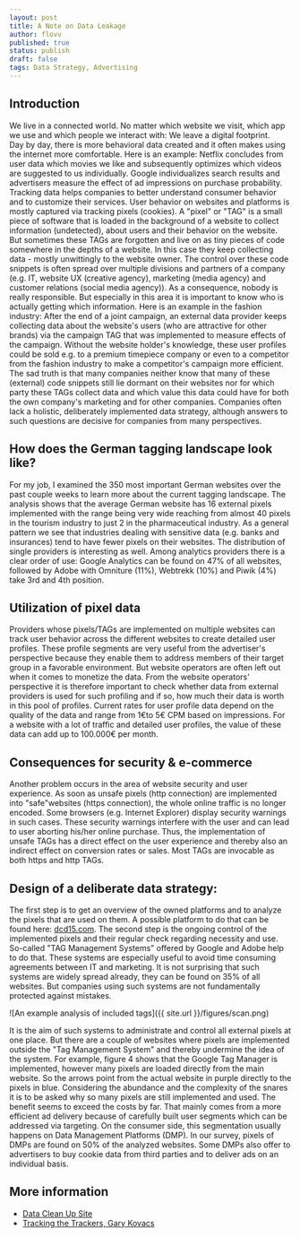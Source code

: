 ```yaml
---
layout: post
title: A Note on Data Leakage
author: flovv
published: true
status: publish
draft: false
tags: Data Strategy, Advertising
---
```



## Introduction
We live in a connected world. No matter which website we visit, which app we use and which people we interact with: We leave a digital footprint.  
Day by day, there is more behavioral data created and it often makes using the internet more comfortable. Here is an example: Netflix concludes from user data which movies we like and subsequently optimizes which videos are suggested to us individually.
Google individualizes search results and advertisers measure the effect of ad impressions on purchase probability. Tracking data helps companies to better understand consumer behavior and to customize their services.
User behavior on websites and platforms is mostly captured via tracking pixels (cookies). A "pixel" or "TAG" is a small piece of software that is loaded in the background of a website to collect information (undetected), about users and their behavior on the website.
But sometimes these TAGs are forgotten and live on as tiny pieces of code somewhere in the depths of a website. In this case they keep collecting data - mostly unwittingly to the website owner. 
The control over these code snippets is often spread over multiple divisions and partners of a company (e.g. IT, website UX (creative agency), marketing (media agency) and customer relations (social media agency)). As a consequence, nobody is really responsible. But especially in this area it is important to know who is actually getting which information. Here is an example in the fashion industry: After the end of a joint campaign, an external data provider keeps collecting data about the website's users (who are attractive for other brands) via the campaign TAG that was implemented to measure effects of the campaign. Without the website holder's knowledge, these user profiles could be sold e.g. to a premium timepiece company or even to a competitor from the fashion industry to make a competitor's campaign more efficient.
The sad truth is that many companies neither know that many of these (external) code snippets still lie dormant on their websites nor for which party these TAGs collect data and which value this data could have for both the own company's marketing and for other companies.
Companies often lack a holistic, deliberately implemented data strategy, although answers to such questions are decisive for companies from many perspectives. 

## How does the German tagging landscape look like?
For my job, I examined the 350 most important German websites over the past couple weeks to learn more about the current tagging landscape.
The analysis shows that the average German website has 16 external pixels implemented with the range being very wide reaching from almost 40 pixels in the tourism industry to just 2 in the pharmaceutical industry. As a general pattern we see that industries dealing with sensitive data (e.g. banks and insurances) tend to have fewer pixels on their websites.
The distribution of single providers is interesting as well. Among analytics providers there is a clear order of use: Google Analytics can be found on 47% of all websites, followed by Adobe with Omniture (11%), Webtrekk (10%) and Piwik (4%) take 3rd and 4th position.
 
## Utilization of pixel data
Providers whose pixels/TAGs are implemented on multiple websites can track user behavior across the different websites to create detailed user profiles. These profile segments are very useful from the advertiser's perspective because they enable them to address members of their target group in a favorable environment. 
But website operators are often left out when it comes to monetize the data. From the website operators' perspective it is therefore important to check whether data from external providers is used for such profiling and if so, how much their data is worth in this pool of profiles.
Current rates for user profile data depend on the quality of the data and range from 1€to 5€ CPM based on impressions. For a website with a lot of traffic and detailed user profiles, the value of these data can add up to 100.000€ per month.

## Consequences for security & e-commerce
Another problem occurs in the area of website security and user experience. As soon as unsafe pixels (http connection) are implemented into "safe"websites (https connection), the whole online traffic is no longer encoded. Some browsers (e.g. Internet Explorer) display security warnings in such cases. 
These security warnings interfere with the user and can lead to user aborting his/her online purchase. Thus, the implementation of unsafe TAGs has a direct effect on the user experience and thereby also an indirect effect on conversion rates or sales. Most TAGs are invocable as both https and http TAGs.

## Design of a deliberate data strategy:
The first step is to get an overview of the owned platforms and to analyze the pixels that are used on them. A possible platform to do that can be found here: [dcd15.com](http://dcd15.com). 
The second step is the ongoing control of the implemented pixels and their regular check regarding necessity and use. So-called "TAG Management Systems" offered by Google and Adobe help to do that. These systems are especially useful to avoid time consuming agreements between IT and marketing. It is not surprising that such systems are widely spread already, they can be found on 35% of all websites. But companies using such systems are not fundamentally protected against mistakes.

![An example analysis of included tags]({{ site.url }}/figures/scan.png)

It is the aim of such systems to administrate and control all external pixels at one place. But there are a couple of websites where pixels are implemented outside the "Tag Management System" and thereby undermine the idea of the system. For example, figure 4 shows that the Google Tag Manager is implemented, however many pixels are loaded directly from the main website. So the arrows point from the actual website in purple directly to the pixels in blue. 
Considering the abundance and the complexity of the snares it is to be asked why so many pixels are still implemented and used. The benefit seems to exceed the costs by far. That mainly comes from a more efficient ad delivery because of carefully built user segments which can be addressed via targeting. On the consumer side, this segmentation usually happens on Data Management Platforms (DMP). In our survey, pixels of DMPs are found on 50% of the analyzed websites. Some DMPs also offer to advertisers to buy cookie data from third parties and to deliver ads on an individual basis. 

## More information
* [Data Clean Up Site](http://dcd15.com)
* [Tracking the Trackers, Gary Kovacs](https://www.youtube.com/watch?v=f_f5wNw-2c0)
